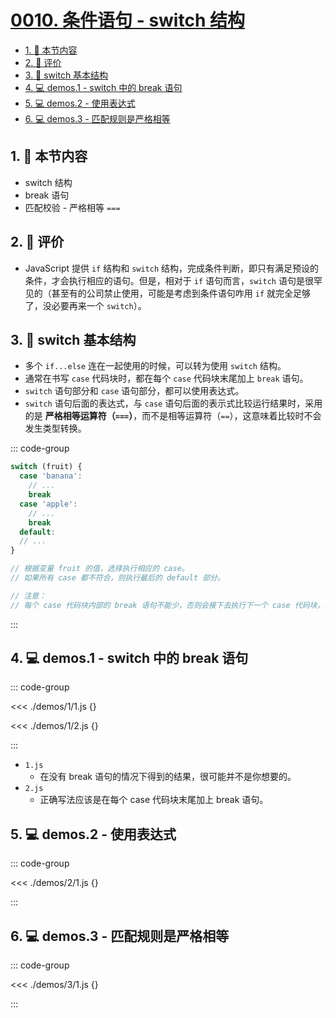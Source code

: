 # [0010. 条件语句 - switch 结构](https://github.com/tnotesjs/TNotes.javascript/tree/main/notes/0010.%20%E6%9D%A1%E4%BB%B6%E8%AF%AD%E5%8F%A5%20-%20switch%20%E7%BB%93%E6%9E%84)

<!-- region:toc -->

- [1. 🎯 本节内容](#1--本节内容)
- [2. 🫧 评价](#2--评价)
- [3. 📒 switch 基本结构](#3--switch-基本结构)
- [4. 💻 demos.1 - switch 中的 break 语句](#4--demos1---switch-中的-break-语句)
- [5. 💻 demos.2 - 使用表达式](#5--demos2---使用表达式)
- [6. 💻 demos.3 - 匹配规则是严格相等](#6--demos3---匹配规则是严格相等)

<!-- endregion:toc -->

## 1. 🎯 本节内容

- switch 结构
- break 语句
- 匹配校验 - 严格相等 `===`

## 2. 🫧 评价

- JavaScript 提供 `if` 结构和 `switch` 结构，完成条件判断，即只有满足预设的条件，才会执行相应的语句。但是，相对于 `if` 语句而言，`switch` 语句是很罕见的（甚至有的公司禁止使用，可能是考虑到条件语句咋用 `if` 就完全足够了，没必要再来一个 `switch`）。

## 3. 📒 switch 基本结构

- 多个 `if...else` 连在一起使用的时候，可以转为使用 `switch` 结构。
- 通常在书写 `case` 代码块时，都在每个 `case` 代码块末尾加上 `break` 语句。
- `switch` 语句部分和 `case` 语句部分，都可以使用表达式。
- `switch` 语句后面的表达式，与 `case` 语句后面的表示式比较运行结果时，采用的是 **严格相等运算符（`===`）**，而不是相等运算符（`==`），这意味着比较时不会发生类型转换。

::: code-group

```javascript [switch 基本结构]
switch (fruit) {
  case 'banana':
    // ...
    break
  case 'apple':
    // ...
    break
  default:
  // ...
}

// 根据变量 fruit 的值，选择执行相应的 case。
// 如果所有 case 都不符合，则执行最后的 default 部分。

// 注意：
// 每个 case 代码块内部的 break 语句不能少，否则会接下去执行下一个 case 代码块，而不是跳出 switch 结构。
```

:::

## 4. 💻 demos.1 - switch 中的 break 语句

::: code-group

<<< ./demos/1/1.js {}

<<< ./demos/1/2.js {}

:::

- `1.js`
  - 在没有 break 语句的情况下得到的结果，很可能并不是你想要的。
- `2.js`
  - 正确写法应该是在每个 case 代码块末尾加上 break 语句。

## 5. 💻 demos.2 - 使用表达式

::: code-group

<<< ./demos/2/1.js {}

:::

## 6. 💻 demos.3 - 匹配规则是严格相等

::: code-group

<<< ./demos/3/1.js {}

:::
